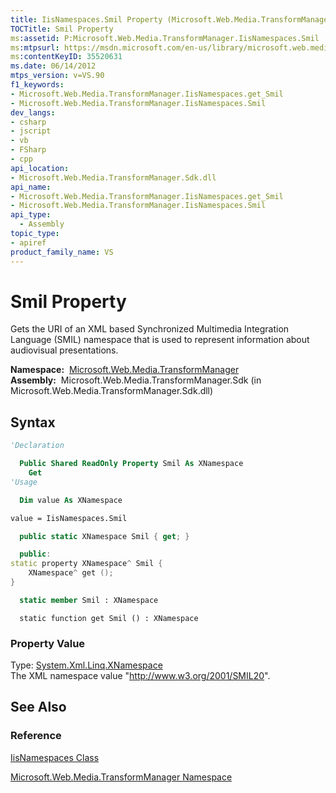```yaml
---
title: IisNamespaces.Smil Property (Microsoft.Web.Media.TransformManager)
TOCTitle: Smil Property
ms:assetid: P:Microsoft.Web.Media.TransformManager.IisNamespaces.Smil
ms:mtpsurl: https://msdn.microsoft.com/en-us/library/microsoft.web.media.transformmanager.iisnamespaces.smil(v=VS.90)
ms:contentKeyID: 35520631
ms.date: 06/14/2012
mtps_version: v=VS.90
f1_keywords:
- Microsoft.Web.Media.TransformManager.IisNamespaces.get_Smil
- Microsoft.Web.Media.TransformManager.IisNamespaces.Smil
dev_langs:
- csharp
- jscript
- vb
- FSharp
- cpp
api_location:
- Microsoft.Web.Media.TransformManager.Sdk.dll
api_name:
- Microsoft.Web.Media.TransformManager.IisNamespaces.get_Smil
- Microsoft.Web.Media.TransformManager.IisNamespaces.Smil
api_type:
  - Assembly
topic_type:
- apiref
product_family_name: VS
---
```


# Smil Property

Gets the URI of an XML based Synchronized Multimedia Integration Language (SMIL) namespace that is used to represent information about audiovisual presentations.

**Namespace:**  [Microsoft.Web.Media.TransformManager](microsoft-web-media-transformmanager-namespace.md)  
**Assembly:**  Microsoft.Web.Media.TransformManager.Sdk (in Microsoft.Web.Media.TransformManager.Sdk.dll)

## Syntax

```vb
'Declaration

  Public Shared ReadOnly Property Smil As XNamespace
    Get
'Usage

  Dim value As XNamespace

value = IisNamespaces.Smil
```

```csharp
  public static XNamespace Smil { get; }
```

```cpp
  public:
static property XNamespace^ Smil {
    XNamespace^ get ();
}
```

``` fsharp
  static member Smil : XNamespace
```

```jscript
  static function get Smil () : XNamespace
```

### Property Value

Type: [System.Xml.Linq.XNamespace](https://msdn.microsoft.com/library/bb291898)  
The XML namespace value "<http://www.w3.org/2001/SMIL20>".  

## See Also

### Reference

[IisNamespaces Class](iisnamespaces-class-microsoft-web-media-transformmanager.md)

[Microsoft.Web.Media.TransformManager Namespace](microsoft-web-media-transformmanager-namespace.md)

